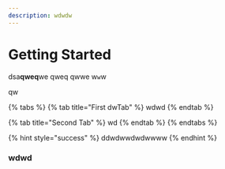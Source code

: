 ```yaml
---
description: wdwdw
---
```


# Getting Started

dsa**qweq**we  qweq qwwe w`w`w

qw

{% tabs %}
{% tab title="First dwTab" %}
wdwd
{% endtab %}

{% tab title="Second Tab" %}
wd
{% endtab %}
{% endtabs %}

{% hint style="success" %}
ddwdwwdwdwwww
{% endhint %}

### wdwd

